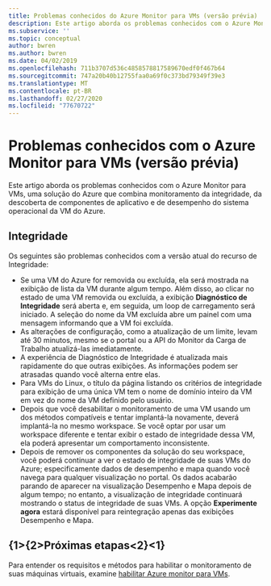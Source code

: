 ```yaml
---
title: Problemas conhecidos do Azure Monitor para VMs (versão prévia) | Microsoft Docs
description: Este artigo aborda os problemas conhecidos com o Azure Monitor para VMs, uma solução do Azure que combina monitoramento da integridade, da descoberta de dependência do aplicativo e de desempenho do sistema operacional da VM do Azure.
ms.subservice: ''
ms.topic: conceptual
author: bwren
ms.author: bwren
ms.date: 04/02/2019
ms.openlocfilehash: 711b3707d536c4858578817589670edf0f467b64
ms.sourcegitcommit: 747a20b40b12755faa0a69f0c373bd79349f39e3
ms.translationtype: MT
ms.contentlocale: pt-BR
ms.lasthandoff: 02/27/2020
ms.locfileid: "77670722"
---
```

# <a name="known-issues-with-azure-monitor-for-vms-preview"></a>Problemas conhecidos com o Azure Monitor para VMs (versão prévia)

Este artigo aborda os problemas conhecidos com o Azure Monitor para VMs, uma solução do Azure que combina monitoramento da integridade, da descoberta de componentes de aplicativo e de desempenho do sistema operacional da VM do Azure. 

## <a name="health"></a>Integridade 
Os seguintes são problemas conhecidos com a versão atual do recurso de Integridade:

- Se uma VM do Azure for removida ou excluída, ela será mostrada na exibição de lista da VM durante algum tempo. Além disso, ao clicar no estado de uma VM removida ou excluída, a exibição **Diagnóstico de Integridade** será aberta e, em seguida, um loop de carregamento será iniciado. A seleção do nome da VM excluída abre um painel com uma mensagem informando que a VM foi excluída.
- As alterações de configuração, como a atualização de um limite, levam até 30 minutos, mesmo se o portal ou a API do Monitor da Carga de Trabalho atualizá-las imediatamente. 
- A experiência de Diagnóstico de Integridade é atualizada mais rapidamente do que outras exibições. As informações podem ser atrasadas quando você alterna entre elas. 
- Para VMs do Linux, o título da página listando os critérios de integridade para exibição de uma única VM tem o nome de domínio inteiro da VM em vez do nome da VM definido pelo usuário. 
- Depois que você desabilitar o monitoramento de uma VM usando um dos métodos compatíveis e tentar implantá-la novamente, deverá implantá-la no mesmo workspace. Se você optar por usar um workspace diferente e tentar exibir o estado de integridade dessa VM, ela poderá apresentar um comportamento inconsistente.
- Depois de remover os componentes da solução do seu workspace, você poderá continuar a ver o estado de integridade de suas VMs do Azure; especificamente dados de desempenho e mapa quando você navega para qualquer visualização no portal. Os dados acabarão parando de aparecer na visualização Desempenho e Mapa depois de algum tempo; no entanto, a visualização de integridade continuará mostrando o status de integridade de suas VMs. A opção **Experimente agora** estará disponível para reintegração apenas das exibições Desempenho e Mapa.

## <a name="next-steps"></a>{1&gt;{2&gt;Próximas etapas&lt;2}&lt;1}
Para entender os requisitos e métodos para habilitar o monitoramento de suas máquinas virtuais, examine [habilitar Azure monitor para VMs](vminsights-enable-overview.md).
